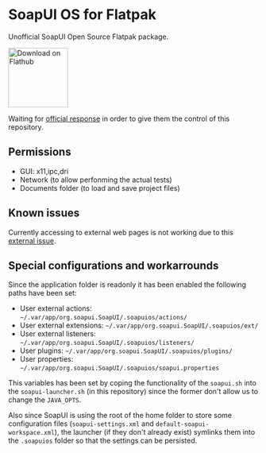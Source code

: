 # SoapUI OS for Flatpak

Unofficial SoapUI Open Source Flatpak package.

<a href='https://flathub.org/apps/details/org.soapui.SoapUI'><img width='120' alt='Download on Flathub' src='https://flathub.org/assets/badges/flathub-badge-en.png'/></a>

Waiting for [official response](https://github.com/SmartBear/soapui/issues/744) in order to give them the control of this repository.

## Permissions

- GUI: x11,ipc,dri
- Network (to allow perfonming the actual tests)
- Documents folder (to load and save project files)

## Known issues

Currently accessing to external web pages is not working due to this [external issue](https://github.com/flathub/org.freedesktop.Sdk.Extension.openjdk17/issues/1).

## Special configurations and workarrounds

Since the application folder is readonly it has been enabled the following paths have been set:

- User external actions: `~/.var/app/org.soapui.SoapUI/.soapuios/actions/`
- User external extensions: `~/.var/app/org.soapui.SoapUI/.soapuios/ext/`
- User external listeners: `~/.var/app/org.soapui.SoapUI/.soapuios/listeners/`
- User plugins: `~/.var/app/org.soapui.SoapUI/.soapuios/plugins/`
- User properties: `~/.var/app/org.soapui.SoapUI/.soapuios/soapui.properties`

This variables has been set by coping the functionality of the `soapui.sh` into the `soapui-launcher.sh` (in this repository) since the former don't allow us to change the `JAVA_OPTS`.

Also since SoapUI is using the root of the home folder to store some configuration files (`soapui-settings.xml` and `default-soapui-workspace.xml`), the launcher (if they don't already exist) symlinks them into the `.soapuios` folder so that the settings can be persisted.
